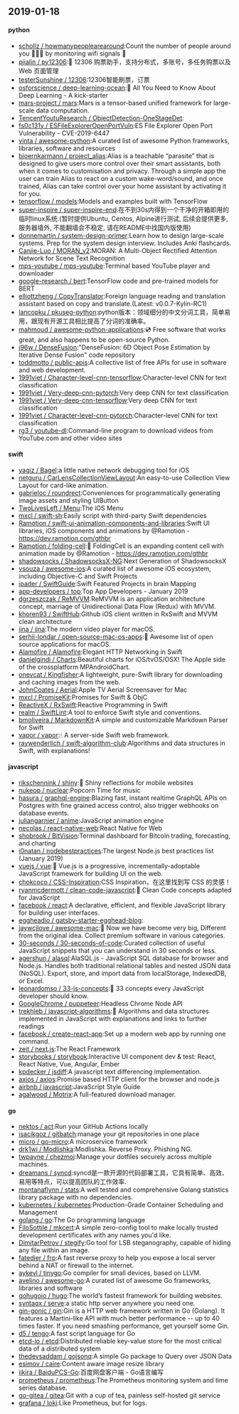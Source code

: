 ## 2019-01-18

#### python
* [schollz / howmanypeoplearearound](https://github.com/schollz/howmanypeoplearearound):Count the number of people around you
👨‍👨‍👦
by monitoring wifi signals
📡
* [pjialin / py12306](https://github.com/pjialin/py12306):🚂
12306 购票助手，支持分布式，多账号，多任务购票以及 Web 页面管理
* [testerSunshine / 12306](https://github.com/testerSunshine/12306):12306智能刷票，订票
* [osforscience / deep-learning-ocean](https://github.com/osforscience/deep-learning-ocean):📡
All You Need to Know About Deep Learning - A kick-starter
* [mars-project / mars](https://github.com/mars-project/mars):Mars is a tensor-based unified framework for large-scale data computation.
* [TencentYoutuResearch / ObjectDetection-OneStageDet](https://github.com/TencentYoutuResearch/ObjectDetection-OneStageDet):
* [fs0c131y / ESFileExplorerOpenPortVuln](https://github.com/fs0c131y/ESFileExplorerOpenPortVuln):ES File Explorer Open Port Vulnerability - CVE-2019-6447
* [vinta / awesome-python](https://github.com/vinta/awesome-python):A curated list of awesome Python frameworks, libraries, software and resources
* [bjoernkarmann / project_alias](https://github.com/bjoernkarmann/project_alias):Alias is a teachable “parasite” that is designed to give users more control over their smart assistants, both when it comes to customisation and privacy. Through a simple app the user can train Alias to react on a custom wake-word/sound, and once trained, Alias can take control over your home assistant by activating it for you.
* [tensorflow / models](https://github.com/tensorflow/models):Models and examples built with TensorFlow
* [super-inspire / super-inspire-end](https://github.com/super-inspire/super-inspire-end):在不到30s内得到一个干净的开箱即用的临时linux系统.(暂时提供Ubuntu, Centos, Alpine进行测试, 后续会提供更多, 服务器墙外, 不能翻墙会不稳定, 请在README中找国内版使用)
* [donnemartin / system-design-primer](https://github.com/donnemartin/system-design-primer):Learn how to design large-scale systems. Prep for the system design interview. Includes Anki flashcards.
* [Canjie-Luo / MORAN_v2](https://github.com/Canjie-Luo/MORAN_v2):MORAN: A Multi-Object Rectified Attention Network for Scene Text Recognition
* [mps-youtube / mps-youtube](https://github.com/mps-youtube/mps-youtube):Terminal based YouTube player and downloader
* [google-research / bert](https://github.com/google-research/bert):TensorFlow code and pre-trained models for BERT
* [elliottzheng / CopyTranslator](https://github.com/elliottzheng/CopyTranslator):Foreign language reading and translation assistant based on copy and translate.(Latest: v0.0.7-Kylin-RC1)
* [lancopku / pkuseg-python](https://github.com/lancopku/pkuseg-python):python版本：领域细分的中文分词工具，简单易用，跟现有开源工具相比提高了分词的准确率。
* [mahmoud / awesome-python-applications](https://github.com/mahmoud/awesome-python-applications):💿
Free software that works great, and also happens to be open-source Python.
* [j96w / DenseFusion](https://github.com/j96w/DenseFusion):"DenseFusion: 6D Object Pose Estimation by Iterative Dense Fusion" code repository
* [toddmotto / public-apis](https://github.com/toddmotto/public-apis):A collective list of free APIs for use in software and web development.
* [1991viet / Character-level-cnn-tensorflow](https://github.com/1991viet/Character-level-cnn-tensorflow):Character-level CNN for text classification
* [1991viet / Very-deep-cnn-pytorch](https://github.com/1991viet/Very-deep-cnn-pytorch):Very deep CNN for text classification
* [1991viet / Very-deep-cnn-tensorflow](https://github.com/1991viet/Very-deep-cnn-tensorflow):Very deep CNN for text classification
* [1991viet / Character-level-cnn-pytorch](https://github.com/1991viet/Character-level-cnn-pytorch):Character-level CNN for text classification
* [rg3 / youtube-dl](https://github.com/rg3/youtube-dl):Command-line program to download videos from YouTube.com and other video sites

#### swift
* [yagiz / Bagel](https://github.com/yagiz/Bagel):a little native network debugging tool for iOS
* [netguru / CarLensCollectionViewLayout](https://github.com/netguru/CarLensCollectionViewLayout):An easy-to-use Collection View Layout for card-like animation.
* [gabrieloc / roundrect](https://github.com/gabrieloc/roundrect):Conveniences for programmatically generating image assets and styling UIButton
* [TwoLivesLeft / Menu](https://github.com/TwoLivesLeft/Menu):The iOS Menu
* [mxcl / swift-sh](https://github.com/mxcl/swift-sh):Easily script with third-party Swift dependencies
* [Ramotion / swift-ui-animation-components-and-libraries](https://github.com/Ramotion/swift-ui-animation-components-and-libraries):Swift UI libraries, iOS components and animations by @Ramotion - https://dev.ramotion.com/gthbr
* [Ramotion / folding-cell](https://github.com/Ramotion/folding-cell):📃
FoldingCell is an expanding content cell with animation made by @Ramotion - https://dev.ramotion.com/gthbr
* [shadowsocks / ShadowsocksX-NG](https://github.com/shadowsocks/ShadowsocksX-NG):Next Generation of ShadowsocksX
* [vsouza / awesome-ios](https://github.com/vsouza/awesome-ios):A curated list of awesome iOS ecosystem, including Objective-C and Swift Projects
* [ipader / SwiftGuide](https://github.com/ipader/SwiftGuide):Swift Featured Projects in brain Mapping
* [app-developers / top](https://github.com/app-developers/top):Top App Developers - January 2019
* [dgrzeszczak / ReMVVM](https://github.com/dgrzeszczak/ReMVVM):ReMVVM is an application architecture concept, marriage of Unidirectional Data Flow (Redux) with MVVM.
* [khoren93 / SwiftHub](https://github.com/khoren93/SwiftHub):Github iOS client written in RxSwift and MVVM clean architecture
* [iina / iina](https://github.com/iina/iina):The modern video player for macOS.
* [serhii-londar / open-source-mac-os-apps](https://github.com/serhii-londar/open-source-mac-os-apps):🚀
Awesome list of open source applications for macOS.
* [Alamofire / Alamofire](https://github.com/Alamofire/Alamofire):Elegant HTTP Networking in Swift
* [danielgindi / Charts](https://github.com/danielgindi/Charts):Beautiful charts for iOS/tvOS/OSX! The Apple side of the crossplatform MPAndroidChart.
* [onevcat / Kingfisher](https://github.com/onevcat/Kingfisher):A lightweight, pure-Swift library for downloading and caching images from the web.
* [JohnCoates / Aerial](https://github.com/JohnCoates/Aerial):Apple TV Aerial Screensaver for Mac
* [mxcl / PromiseKit](https://github.com/mxcl/PromiseKit):Promises for Swift & ObjC
* [ReactiveX / RxSwift](https://github.com/ReactiveX/RxSwift):Reactive Programming in Swift
* [realm / SwiftLint](https://github.com/realm/SwiftLint):A tool to enforce Swift style and conventions.
* [bmoliveira / MarkdownKit](https://github.com/bmoliveira/MarkdownKit):A simple and customizable Markdown Parser for Swift
* [vapor / vapor](https://github.com/vapor/vapor):💧
A server-side Swift web framework.
* [raywenderlich / swift-algorithm-club](https://github.com/raywenderlich/swift-algorithm-club):Algorithms and data structures in Swift, with explanations!

#### javascript
* [rikschennink / shiny](https://github.com/rikschennink/shiny):🌟
Shiny reflections for mobile websites
* [nukeop / nuclear](https://github.com/nukeop/nuclear):Popcorn Time for music
* [hasura / graphql-engine](https://github.com/hasura/graphql-engine):Blazing fast, instant realtime GraphQL APIs on Postgres with fine grained access control, also trigger webhooks on database events.
* [juliangarnier / anime](https://github.com/juliangarnier/anime):JavaScript animation engine
* [necolas / react-native-web](https://github.com/necolas/react-native-web):React Native for Web
* [shobrook / BitVision](https://github.com/shobrook/BitVision):Terminal dashboard for Bitcoin trading, forecasting, and charting
* [i0natan / nodebestpractices](https://github.com/i0natan/nodebestpractices):The largest Node.js best practices list (January 2019)
* [vuejs / vue](https://github.com/vuejs/vue):🖖
Vue.js is a progressive, incrementally-adoptable JavaScript framework for building UI on the web.
* [chokcoco / CSS-Inspiration](https://github.com/chokcoco/CSS-Inspiration):CSS Inspiration，在这里找到写 CSS 的灵感！
* [ryanmcdermott / clean-code-javascript](https://github.com/ryanmcdermott/clean-code-javascript):🛁
Clean Code concepts adapted for JavaScript
* [facebook / react](https://github.com/facebook/react):A declarative, efficient, and flexible JavaScript library for building user interfaces.
* [eggheadio / gatsby-starter-egghead-blog](https://github.com/eggheadio/gatsby-starter-egghead-blog):
* [jaywcjlove / awesome-mac](https://github.com/jaywcjlove/awesome-mac): Now we have become very big, Different from the original idea. Collect premium software in various categories.
* [30-seconds / 30-seconds-of-code](https://github.com/30-seconds/30-seconds-of-code):Curated collection of useful JavaScript snippets that you can understand in 30 seconds or less.
* [agershun / alasql](https://github.com/agershun/alasql):AlaSQL.js - JavaScript SQL database for browser and Node.js. Handles both traditional relational tables and nested JSON data (NoSQL). Export, store, and import data from localStorage, IndexedDB, or Excel.
* [leonardomso / 33-js-concepts](https://github.com/leonardomso/33-js-concepts):📜
33 concepts every JavaScript developer should know.
* [GoogleChrome / puppeteer](https://github.com/GoogleChrome/puppeteer):Headless Chrome Node API
* [trekhleb / javascript-algorithms](https://github.com/trekhleb/javascript-algorithms):📝
Algorithms and data structures implemented in JavaScript with explanations and links to further readings
* [facebook / create-react-app](https://github.com/facebook/create-react-app):Set up a modern web app by running one command.
* [zeit / next.js](https://github.com/zeit/next.js):The React Framework
* [storybooks / storybook](https://github.com/storybooks/storybook):Interactive UI component dev & test: React, React Native, Vue, Angular, Ember
* [kpdecker / jsdiff](https://github.com/kpdecker/jsdiff):A javascript text differencing implementation.
* [axios / axios](https://github.com/axios/axios):Promise based HTTP client for the browser and node.js
* [airbnb / javascript](https://github.com/airbnb/javascript):JavaScript Style Guide
* [agalwood / Motrix](https://github.com/agalwood/Motrix):A full-featured download manager.

#### go
* [nektos / act](https://github.com/nektos/act):Run your GitHub Actions locally
* [isacikgoz / gitbatch](https://github.com/isacikgoz/gitbatch):manage your git repositories in one place
* [micro / go-micro](https://github.com/micro/go-micro):A microservice framework
* [drk1wi / Modlishka](https://github.com/drk1wi/Modlishka):Modlishka. Reverse Proxy. Phishing NG.
* [twpayne / chezmoi](https://github.com/twpayne/chezmoi):Manage your dotfiles securely across multiple machines.
* [dreamans / syncd](https://github.com/dreamans/syncd):syncd是一款开源的代码部署工具，它具有简单、高效、易用等特点，可以提高团队的工作效率.
* [montanaflynn / stats](https://github.com/montanaflynn/stats):A well tested and comprehensive Golang statistics library package with no dependencies.
* [kubernetes / kubernetes](https://github.com/kubernetes/kubernetes):Production-Grade Container Scheduling and Management
* [golang / go](https://github.com/golang/go):The Go programming language
* [FiloSottile / mkcert](https://github.com/FiloSottile/mkcert):A simple zero-config tool to make locally trusted development certificates with any names you'd like.
* [DimitarPetrov / stegify](https://github.com/DimitarPetrov/stegify):Go tool for LSB steganography, capable of hiding any file within an image.
* [fatedier / frp](https://github.com/fatedier/frp):A fast reverse proxy to help you expose a local server behind a NAT or firewall to the internet.
* [aykevl / tinygo](https://github.com/aykevl/tinygo):Go compiler for small devices, based on LLVM.
* [avelino / awesome-go](https://github.com/avelino/awesome-go):A curated list of awesome Go frameworks, libraries and software
* [gohugoio / hugo](https://github.com/gohugoio/hugo):The world’s fastest framework for building websites.
* [syntaqx / serve](https://github.com/syntaqx/serve):a static http server anywhere you need one.
* [gin-gonic / gin](https://github.com/gin-gonic/gin):Gin is a HTTP web framework written in Go (Golang). It features a Martini-like API with much better performance -- up to 40 times faster. If you need smashing performance, get yourself some Gin.
* [d5 / tengo](https://github.com/d5/tengo):A fast script language for Go
* [etcd-io / etcd](https://github.com/etcd-io/etcd):Distributed reliable key-value store for the most critical data of a distributed system
* [thedevsaddam / gojsonq](https://github.com/thedevsaddam/gojsonq):A simple Go package to Query over JSON Data
* [esimov / caire](https://github.com/esimov/caire):Content aware image resize library
* [iikira / BaiduPCS-Go](https://github.com/iikira/BaiduPCS-Go):百度网盘客户端 - Go语言编写
* [prometheus / prometheus](https://github.com/prometheus/prometheus):The Prometheus monitoring system and time series database.
* [go-gitea / gitea](https://github.com/go-gitea/gitea):Git with a cup of tea, painless self-hosted git service
* [grafana / loki](https://github.com/grafana/loki):Like Prometheus, but for logs.
